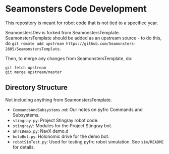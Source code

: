 # Seamonsters Code Development

This repository is meant for robot code that is not tied to a specifiec year.

SeamonstersDev is forked from SeamonstersTemplate. SeamonstersTemplate should be added as an upstream source - to do this, do `git remote add upstream https://github.com/Seamonsters-2605/SeamonstersTemplate`.

Then, to merge any changes from SeamonstersTemplate, do:

```
git fetch upstream
git merge upstream/master
```

## Directory Structure
Not including anything from SeamonstersTemplate.

- `CommandsAndSubsystems.md`: Our notes on pyfrc Commands and Subsystems.
- `stingray.py`: Project Stingray robot code.
- `stingray/`: Modules for the Project Stingray bot.
- `ahrsDemo.py`: NavX demo.d 
- `holoBot.py`: Holonomic drive for the demo bot.
- `robotSimTest.py`: Used for testing pyfrc robot simulation. See `sim/README` for details.
